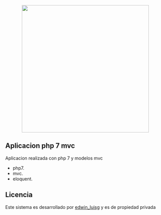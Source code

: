 <p align="center"><img src="" width="400"></p>

## Aplicacion php 7 mvc

Aplicacion realizada con php 7 y modelos mvc

- php7.
- mvc.
- eloquent.


## Licencia

Este sistema es desarrollado por [edwin_luisg](http://ingenierosensi.com) y es de propiedad privada